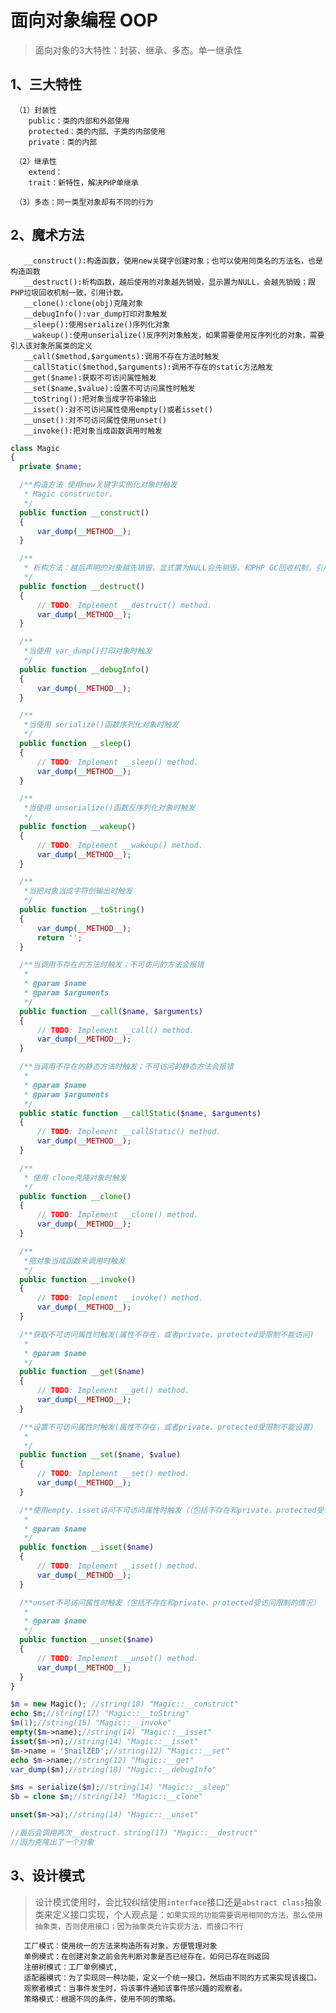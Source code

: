 # 面向对象编程 OOP

>面向对象的3大特性：封装、继承、多态。单一继承性

## 1、三大特性

     （1）封装性
        public：类的内部和外部使用
        protected：类的内部、子类的内部使用
        private：类的内部
        
     （2）继承性
        extend：
        trait：新特性，解决PHP单继承
        
     （3）多态：同一类型对象却有不同的行为
     
     
## 2、魔术方法
    
       __construct():构造函数，使用new关键字创建对象；也可以使用同类名的方法名，也是构造函数
       __destruct():析构函数，越后使用的对象越先销毁，显示置为NULL，会越先销毁；跟PHP垃圾回收机制一致，引用计数。
       __clone():clone(obj)克隆对象
       __debugInfo():var_dump打印对象触发
       __sleep():使用serialize()序列化对象
       __wakeup():使用unserialize()反序列对象触发，如果需要使用反序列化的对象，需要引入该对象所属类的定义
       __call($method,$arguments):调用不存在方法时触发
       __callStatic($method,$arguments):调用不存在的static方法触发
       __get($name):获取不可访问属性触发
       __set($name,$value):设置不可访问属性时触发
       __toString():把对象当成字符串输出
       __isset():对不可访问属性使用empty()或者isset()
       __unset():对不可访问属性使用unset()
       __invoke():把对象当成函数调用时触发
       
  ```php
class Magic
{
	private $name;

	/**构造方法 使用new关键字实例化对象时触发
	 * Magic constructor.
	 */
	public function __construct()
	{
		var_dump(__METHOD__);
	}

	/**
	 * 析构方法：越后声明的对象越先销毁，显式置为NULL会先销毁，和PHP GC回收机制，引用计数
	 */
	public function __destruct()
	{
		// TODO: Implement __destruct() method.
		var_dump(__METHOD__);
	}

	/**
	 *当使用 var_dump()打印对象时触发
	 */
	public function __debugInfo()
	{
		var_dump(__METHOD__);
	}

	/**
	 *当使用 serialize()函数序列化对象时触发
	 */
	public function __sleep()
	{
		// TODO: Implement __sleep() method.
		var_dump(__METHOD__);
	}

	/**
	 *当使用 unserialize()函数反序列化对象时触发
	 */
	public function __wakeup()
	{
		// TODO: Implement __wakeup() method.
		var_dump(__METHOD__);
	}

	/**
	 *当把对象当成字符创输出时触发
	 */
	public function __toString()
	{
		var_dump(__METHOD__);
		return '';
	}

	/**当调用不存在的方法时触发；不可访问的方法会报错
	 *
	 * @param $name
	 * @param $arguments
	 */
	public function __call($name, $arguments)
	{
		// TODO: Implement __call() method.
		var_dump(__METHOD__);
	}

	/**当调用不存在的静态方法时触发；不可访问的静态方法会报错
	 *
	 * @param $name
	 * @param $arguments
	 */
	public static function __callStatic($name, $arguments)
	{
		// TODO: Implement __callStatic() method.
		var_dump(__METHOD__);
	}

	/**
	 * 使用 clone克隆对象时触发
	 */
	public function __clone()
	{
		// TODO: Implement __clone() method.
		var_dump(__METHOD__);
	}

	/**
	 *把对象当成函数来调用时触发
	 */
	public function __invoke()
	{
		// TODO: Implement __invoke() method.
		var_dump(__METHOD__);
	}

	/**获取不可访问属性时触发(属性不存在，或者private、protected受限制不能访问)
	 *
	 * @param $name
	 */
	public function __get($name)
	{
		// TODO: Implement __get() method.
		var_dump(__METHOD__);
	}

	/**设置不可访问属性时触发(属性不存在，或者private、protected受限制不能设置)
	 *
	 */
	public function __set($name, $value)
	{
		// TODO: Implement __set() method.
		var_dump(__METHOD__);
	}

	/**使用empty、isset访问不可访问属性时触发（（包括不存在和private、protected受访问限制的情况））
	 *
	 * @param $name
	 */
	public function __isset($name)
	{
		// TODO: Implement __isset() method.
		var_dump(__METHOD__);
	}

	/**unset不可访问属性时触发（包括不存在和private、protected受访问限制的情况）
	 *
	 * @param $name
	 */
	public function __unset($name)
	{
		// TODO: Implement __unset() method.
		var_dump(__METHOD__);
	}
}

$m = new Magic(); //string(18) "Magic::__construct"
echo $m;//string(17) "Magic::__toString"
$m(1);//string(15) "Magic::__invoke"
empty($m->name);//string(14) "Magic::__isset"
isset($m->n);//string(14) "Magic::__isset"
$m->name = 'SnailZED';//string(12) "Magic::__set"
echo $m->name;//string(12) "Magic::__get"
var_dump($m);//string(18) "Magic::__debugInfo"

$ms = serialize($m);//string(14) "Magic::__sleep"
$b = clone $m;//string(14) "Magic::__clone"

unset($m->a);//string(14) "Magic::__unset"

//最后会调用两次__destruct，string(17) "Magic::__destruct"
//因为克隆出了一个对象
  ```

## 3、设计模式
> 设计模式使用时，会比较纠结使用`interface`接口还是`abstract class`抽象类来定义接口实现，个人观点是：`如果实现的功能需要调用相同的方法，那么使用抽象类，否则使用接口；因为抽象类允许实现方法，而接口不行`   
       
       工厂模式：使用统一的方法来构造所有对象，方便管理对象
       单例模式：在创建对象之前会先判断对象是否已经存在，如何已存在则返回
       注册树模式：工厂单例模式,
       适配器模式：为了实现同一种功能，定义一个统一接口，然后由不同的方式来实现该接口。
       观察者模式：当事件发生时，将该事件通知该事件感兴趣的观察者。
       策略模式：根据不同的条件，使用不同的策略。

